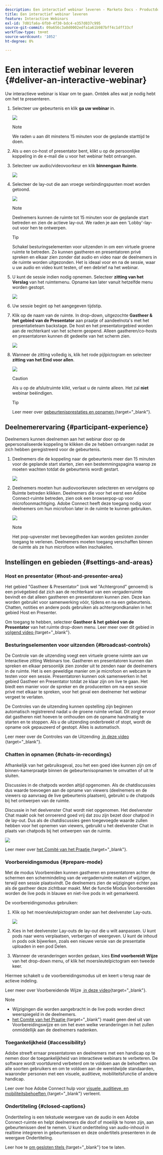 ```yaml
---
description: Een interactief webinar leveren - Marketo Docs - Productdocumentatie
title: Een interactief webinar leveren
feature: Interactive Webinars
exl-id: 7d01fa6a-6fb0-4f30-bdc4-e357d037c995
source-git-commit: 09a656c3a0d0002edfa1a61b987bff4c1dff33cf
workflow-type: tm+mt
source-wordcount: '1052'
ht-degree: 0%

---
```


# Een interactief webinar leveren {#deliver-an-interactive-webinar}

Uw interactieve webinar is klaar om te gaan. Ontdek alles wat je nodig hebt om het te presenteren.

1. Selecteer uw gebeurtenis en klik **ga uw webinar** in.

   ![](assets/deliver-an-interactive-webinar-1.png)

   >[!NOTE]
   >
   >We raden u aan dit minstens 15 minuten voor de geplande starttijd te doen.

1. Als u een co-host of presentator bent, klikt u op de persoonlijke koppeling in de e-mail die u voor het webinar hebt ontvangen.

1. Selecteer uw audio/videovoorkeur en klik **binnengaan Ruimte**.

   ![](assets/deliver-an-interactive-webinar-2.png)

1. Selecteer de lay-out die aan vroege verbindingspunten moet worden getoond.

   ![](assets/deliver-an-interactive-webinar-3.png)

   >[!NOTE]
   >
   >Deelnemers kunnen de ruimte tot 15 minuten voor de geplande start betreden en zien de actieve lay-out. We raden je aan een &#39;Lobby&#39;-lay-out voor hen te ontwerpen.

   >[!TIP]
   >
   >Schakel besturingselementen voor uitzenden in om een virtuele groene ruimte te betreden. Zo kunnen gastheren en presentatoren privé spreken en elkaar zien zonder dat audio en video naar de deelnemers in de ruimte worden uitgezonden. Het is ideaal voor en na de sessie, waar u uw audio en video kunt testen, of een debrief na het webinar.

1. U kunt de sessie indien nodig opnemen. Selecteer **zitting van het Verslag** van het ruimtemenu. Opname kan later vanuit hetzelfde menu worden gestopt.

   ![](assets/deliver-an-interactive-webinar-4.png)

1. Uw sessie begint op het aangegeven tijdstip.

1. Klik op de naam van de ruimte. In drop-down, uitgezochte **Gastheer &amp; het gebied van de Presentator** aan praatje of aandeelnota&#39;s met het presentatieteam backstage. De host en het presentatorgebied worden aan de rechterkant van het scherm geopend. Alleen gastheren/co-hosts en presentatoren kunnen dit gedeelte van het scherm zien.

   ![](assets/deliver-an-interactive-webinar-5.png)

1. Wanneer de zitting volledig is, klik het rode pijlpictogram en selecteer **zitting van het Eind voor allen**.

   ![](assets/deliver-an-interactive-webinar-6.png)

   >[!CAUTION]
   >
   >Als u op de afsluitruimte klikt, verlaat u de ruimte alleen. Het zal **niet** webinar beëindigen.

   >[!TIP]
   >
   >Leer meer over [&#x200B; gebeurtenisprestaties en opnamen &#x200B;](/help/marketo/product-docs/demand-generation/events/interactive-webinars/event-workflows.md){target="_blank"}.

## Deelnemerervaring {#participant-experience}

Deelnemers kunnen deelnemen aan het webinar door op de gepersonaliseerde koppeling te klikken die ze hebben ontvangen nadat ze zich hebben geregistreerd voor de gebeurtenis.

1. Deelnemers die de koppeling naar de gebeurtenis meer dan 15 minuten voor de geplande start starten, zien een bestemmingspagina waarop ze moeten wachten totdat de gebeurtenis wordt gestart.

   ![](assets/deliver-an-interactive-webinar-7.png)

1. Deelnemers moeten hun audiovoorkeuren selecteren en vervolgens op Ruimte betreden klikken. Deelnemers die voor het eerst een Adobe Connect-ruimte betreden, zien ook een browserpop-up voor microfoonmachtiging. Adobe Connect heeft deze toegang nodig voor deelnemers om hun microfoon later in de ruimte te kunnen gebruiken.

   ![](assets/deliver-an-interactive-webinar-8.png)

   >[!NOTE]
   >
   >Het pop-upvenster met bevoegdheden kan worden gesloten zonder toegang te verlenen. Deelnemers moeten toegang verschaffen binnen de ruimte als ze hun microfoon willen inschakelen.

## Instellingen en gebieden {#settings-and-areas}

### Host en presentator {#host-and-presenter-area}

Het gebied &quot;Gastheer &amp; Presentator&quot; (ook wel &quot;Achtergrond&quot; genoemd) is een privégebied dat zich aan de rechterkant van een vergaderruimte bevindt en dat alleen gastheren en presentatoren kunnen zien. Deze kan worden gebruikt voor samenwerking vóór, tijdens en na een gebeurtenis. Chatten, notities en andere pods gebruiken als achtergrondkanalen in het gebied Host en Presenter.

Om toegang te hebben, selecteer **Gastheer &amp; het gebied van de Presentator** van het ruimte drop-down menu. Leer meer over dit gebied in [&#x200B; volgend video &#x200B;](https://www.youtube.com/watch?v=11GkcvIUttY){target="_blank"}.

### Besturingselementen voor uitzenden {#broadcast-controls}

De Controle van de uitzending voegt een virtuele groene ruimte aan uw Interactieve zitting Webinars toe. Gastheren en presentatoren kunnen dan spreken en elkaar persoonlijk zien zonder uit te zenden naar de deelnemers in de ruimte. Het is een geweldige manier om je microfoon en webcam te testen voor een sessie. Presentatoren kunnen ook samenwerken in het gebied Gastheer en Presentator totdat ze klaar zijn om live te gaan. Het biedt een manier voor de spreker en de producenten om na een sessie privé met elkaar te spreken, voor het geval een deelnemer het webinar vergeet te verlaten.

De Controles van de uitzending kunnen opstelling zijn beginnen automatisch registrerend nadat u de groene ruimte verlaat. Dit zorgt ervoor dat gastheren niet hoeven te onthouden om de opname handmatig te starten en te stoppen. Als u de uitzending onderbreekt of stopt, wordt de opname ook gepauzeerd of gestopt. Alles is automatisch.

Leer meer over de Controles van de Uitzending [&#x200B; in deze video &#x200B;](https://www.youtube.com/watch?v=TcoCeEJoyjg){target="_blank"}.

### Chatten in opnamen {#chats-in-recordings}

Afhankelijk van het gebruiksgeval, zou het een goed idee kunnen zijn om of binnen-kamerpraatje binnen de gebeurtenisopnamen te omvatten of uit te sluiten.

Discussies in de chatpods worden altijd opgenomen. Als de chatdiscussies dus waarde toevoegen aan de opname van viewers (deelnemers en de viewers op aanvraag de live gebeurtenis plaatsen), gebruikt u de chatpods bij het ontwerpen van de ruimte.

Discussie in het deelvenster Chat wordt niet opgenomen. Het deelvenster Chat maakt ook het onroerend goed vrij dat zou zijn bezet door chatpod in de lay-out. Dus als de chatdiscussies geen toegevoegde waarde zullen hebben voor het opnemen van viewers, gebruikt u het deelvenster Chat in plaats van chatpods bij het ontwerpen van de ruimte.

![](assets/deliver-an-interactive-webinar-9.png)

Leer meer over [&#x200B; het Comité van het Praatje &#x200B;](https://helpx.adobe.com/nl/adobe-connect/using/notes-chat-q-a-polls.html#chat_panel){target="_blank"}.

### Voorbereidingsmodus {#prepare-mode}

Met de modus Voorbereiden kunnen gastheren en presentatoren achter de schermen een schermindeling van de vergaderruimte maken of wijzigen, terwijl een sessie plaatsvindt. De deelnemers zien de wijzigingen echter pas als de gastheer deze zichtbaar maakt. Met de functie Modus Voorbereiden worden de live pods in blauwe en niet-live pods in wit gemarkeerd.

De voorbereidingsmodus gebruiken:

1. Klik op het moersleutelpictogram onder aan het deelvenster Lay-outs.

   ![](assets/deliver-an-interactive-webinar-10.png)

1. Kies in het deelvenster Lay-outs de lay-out die u wilt aanpassen. U kunt pods naar wens verplaatsen, verbergen of weergeven. U kunt de inhoud in pods ook bijwerken, zoals een nieuwe versie van de presentatie uploaden in een pod Delen.

1. Wanneer de veranderingen worden gedaan, kies **Eind voorbereidt Wijze** van het drop-down menu, of klik het moersleutelpictogram een tweede keer.

Hiermee schakelt u de voorbereidingsmodus uit en keert u terug naar de actieve indeling.

Leer meer over Voorbereidende Wijze [&#x200B; in deze video &#x200B;](https://www.youtube.com/watch?v=kUya84sx-E4){target="_blank"}.

>[!NOTE]
>
>* Wijzigingen die worden aangebracht in de live pods worden direct weerspiegeld in de deelnemers.
>* [&#x200B; het Comité van het Praatje &#x200B;](https://helpx.adobe.com/nl/adobe-connect/using/notes-chat-q-a-polls.html#chat_panel){target="_blank"} maakt geen deel uit van Voorbereidingswijze en om het even welke veranderingen in het zullen onmiddellijk aan de deelnemers nadenken.

### Toegankelijkheid {#accessibility}

Adobe streeft ernaar presentatoren en deelnemers met een handicap op te nemen door de toegankelijkheid van interactieve webinars te verbeteren. De software wordt voortdurend verbeterd om te voldoen aan de behoeften van alle soorten gebruikers en om te voldoen aan de wereldwijde standaarden, waaronder personen met een visuele, auditieve, mobiliteitsfunctie of andere handicap.

Leer over hoe Adobe Connect hulp voor [&#x200B; visuele, auditieve, en mobiliteitsbehoeften &#x200B;](https://helpx.adobe.com/nl/adobe-connect/using/accessibility-features.html){target="_blank"} verleent.

### Ondertiteling {#closed-captions}

Ondertiteling is een tekstuele weergave van de audio in een Adobe Connect-ruimte en helpt deelnemers die doof of moeilijk te horen zijn, aan gebeurtenissen deel te nemen. U kunt ondertiteling van audio-inhoud in realtime integreren in gebeurtenissen en deze ondertitels presenteren in de weergave Ondertiteling.

Leer hoe te [&#x200B; om gesloten titels &#x200B;](https://helpx.adobe.com/nl/adobe-connect/using/closed-captioning-html-client.html){target="_blank"} toe te laten.
